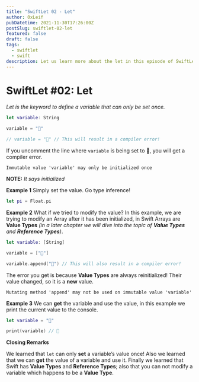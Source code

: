 ```yaml
---
title: "SwiftLet 02 - Let"
author: 0xLeif
pubDatetime: 2021-11-30T17:26:00Z
postSlug: swiftlet-02-let
featured: false
draft: false
tags:
  - swiftlet
  - swift
description: Let us learn more about the let in this episode of SwiftLet!
---
```


# SwiftLet #02: Let

_Let is the keyword to define a variable that can only be set once._

```swift
let variable: String

variable = "👋"

// variable = "🙅" // This will result in a compiler error!
```

If you uncomment the line where `variable` is being set to 🙅, you will get a compiler error.

`Immutable value 'variable' may only be initialized once`

**NOTE:** _It says initialized_

**Example 1**
Simply set the value. Go type inference!

```swift
let pi = Float.pi
```

**Example 2**
What if we tried to modify the value? In this example, we are trying to modify an Array after it has been initialized, in Swift Arrays are **Value Types** _(in a later chapter we will dive into the topic of **Value Types** and **Reference Types**)_.

```swift
let variable: [String]

variable = ["👋"]

variable.append("🙅") // This will also result in a compiler error!
```

The error you get is because **Value Types** are always reinitialized! Their value changed, so it is a **new** value.

`Mutating method 'append' may not be used on immutable value 'variable'`

**Example 3**
We can **get** the variable and use the value, in this example we print the current value to the console.

```swift
let variable = "👋"

print(variable) // 👋
```

**Closing Remarks**

We learned that `let` can only **set** a variable’s value once! Also we learned that we can **get** the value of a variable and use it. Finally we learned that Swift has **Value Types** and **Reference Types**; also that you can not modify a variable which happens to be a **Value Type**.
